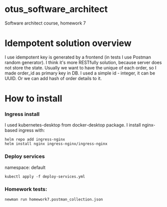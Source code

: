 # otus_software_architect
Software architect course, homework 7

# Idempotent solution overview

I use idempotent key is generated by a frontend (in tests I use Postman random generator). 
I think it's more RESTfully solution, because server does not store the state.
Usually we want to have the unique of each order, so I made order_id as primary key in DB. 
I used a simple id - integer, it can be UUID. Or we can add hash of order details to it.

# How to install

### Ingress install
I used kubernetes-desktop from docker-desktop package. I install nginx-based ingress with:
```shell
helm repo add ingress-nginx 
helm install nginx ingress-nginx/ingress-nginx
```

### Deploy services

namespace: default
```shell
kubectl apply -f deploy-services.yml
```

### Homework tests:

```shell
newman run homework7.postman_collection.json
```